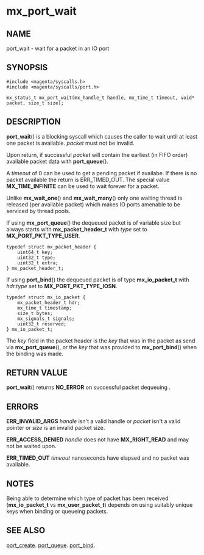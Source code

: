 # mx_port_wait

## NAME

port_wait - wait for a packet in an IO port

## SYNOPSIS

```
#include <magenta/syscalls.h>
#include <magenta/syscalls/port.h>

mx_status_t mx_port_wait(mx_handle_t handle, mx_time_t timeout, void* packet, size_t size);
```

## DESCRIPTION

**port_wait**() is a blocking syscall which causes the caller to
wait until at least one packet is available. *packet* must not be invalid.

Upon return, if successful *packet* will contain the earliest (in FIFO order)
available packet data with **port_queue**().

A *timeout* of 0 can be used to get a pending packet if availabe. If there is
no packet available the return is ERR_TIMED_OUT. The special value **MX_TIME_INFINITE**
can be used to wait forever for a packet.

Unlike **mx_wait_one**() and **mx_wait_many**() only one waiting thread is
released (per available packet) which makes IO ports amenable to be serviced
by thread pools.

If using **mx_port_queue**() the dequeued packet is of variable size
but always starts with **mx_packet_header_t** with *type* set to
**MX_PORT_PKT_TYPE_USER**.

```
typedef struct mx_packet_header {
    uint64_t key;
    uint32_t type;
    uint32_t extra;
} mx_packet_header_t;

```

If using **port_bind**() the dequeued packet is of type **mx_io_packet_t**
with *hdr.type* set to **MX_PORT_PKT_TYPE_IOSN**.

```
typedef struct mx_io_packet {
    mx_packet_header_t hdr;
    mx_time_t timestamp;
    size_t bytes;
    mx_signals_t signals;
    uint32_t reserved;
} mx_io_packet_t;

```

The *key* field in the packet header is the *key* that was in the packet as send
via **mx_port_queue**(), or the *key* that was provided to **mx_port_bind**()
when the binding was made.

## RETURN VALUE

**port_wait**() returns **NO_ERROR** on successful packet dequeuing .

## ERRORS

**ERR_INVALID_ARGS**  *handle* isn't a valid handle or *packet* isn't a valid
pointer or *size* is an invalid packet size.

**ERR_ACCESS_DENIED**  *handle* does not have **MX_RIGHT_READ** and may
not be waited upon.

**ERR_TIMED_OUT**  *timeout* nanoseconds have elapsed and no packet was available.


## NOTES

Being able to determine which type of packet has been received (**mx_io_packet_t**
vs **mx_user_packet_t**) depends on using suitably unique keys when binding or
queueing packets.

## SEE ALSO

[port_create](port_create.md).
[port_queue](port_queue.md).
[port_bind](port_bind.md).
